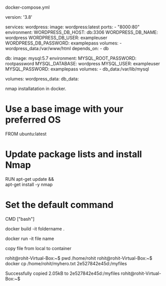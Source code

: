 docker-compose.yml

version: '3.8'

services:
  wordpress:
    image: wordpress:latest
    ports:
      - "8000:80"
    environment:
      WORDPRESS_DB_HOST: db:3306
      WORDPRESS_DB_NAME: wordpress
      WORDPRESS_DB_USER: exampleuser
      WORDPRESS_DB_PASSWORD: examplepass
    volumes:
      - wordpress_data:/var/www/html
    depends_on:
      - db

  db:
    image: mysql:5.7
    environment:
      MYSQL_ROOT_PASSWORD: rootpassword
      MYSQL_DATABASE: wordpress
      MYSQL_USER: exampleuser
      MYSQL_PASSWORD: examplepass
    volumes:
      - db_data:/var/lib/mysql

volumes:
  wordpress_data:
  db_data:

nmap installatation in docker.


# Use a base image with your preferred OS
FROM ubuntu:latest

# Update package lists and install Nmap
RUN apt-get update && \
    apt-get install -y nmap

# Set the default command
CMD ["bash"]

docker build -it foldername .


docker run -it file name 


copy file from local to container 

rohit@rohit-Virtual-Box:~$ pwd
/home/rohit
rohit@rohit-Virtual-Box:~$ docker cp /home/rohit/myhero.txt  2e527842e45d:/myfiles

Successfully copied 2.05kB to 2e527842e45d:/myfiles
rohit@rohit-Virtual-Box:~$

  
